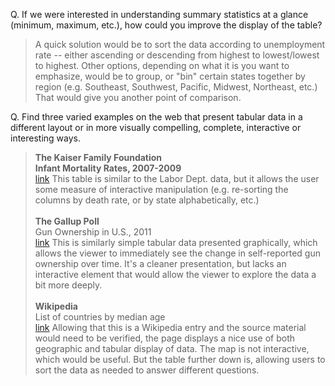 Q. If we were interested in understanding summary statistics at a glance (minimum, maximum, etc.), how could you improve the display of the table?

>A quick solution would be to sort the data according to unemployment rate -- either ascending or descending from highest to lowest/lowest to highest. Other options, depending on what it is you want to emphasize, would be to group, or "bin" certain states together by region (e.g. Southeast, Southwest, Pacific, Midwest, Northeast, etc.) That would give you another point of comparison. 



Q. Find three varied examples on the web that present tabular data in a different layout or in more visually compelling, complete, interactive or interesting ways.

>**The Kaiser Family Foundation
<br>Infant Mortality Rates, 2007-2009**<br>
[link](http://kff.org/other/state-indicator/infant-death-rate/) This table is similar to the Labor Dept. data, but it allows the user some measure of interactive manipulation (e.g. re-sorting the columns by death rate, or by state alphabetically, etc.)<br><br>**The Gallup Poll**<br>Gun Ownership in U.S., 2011<br>
[link](http://www.gallup.com/poll/150353/self-reported-gun-ownership-highest-1993.aspx) This is similarly simple tabular data presented graphically, which allows the viewer to immediately see the change in self-reported gun ownership over time. It's a cleaner presentation, but lacks an interactive element that would allow the viewer to explore the data a bit more deeply.<br><br>**Wikipedia**<br>List of countries by median age<br>
[link](http://en.wikipedia.org/wiki/List_of_countries_by_median_age) Allowing that this is a Wikipedia entry and the source material would need to be verified, the page displays a nice use of both geographic and tabular display of data. The map is not interactive, which would be useful. But the table further down is, allowing users to sort the data as needed to answer different questions. 




